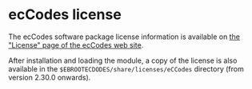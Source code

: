 # ecCodes license

The ecCodes software package license information is available on
[the "License" page of the ecCodes web site](https://confluence.ecmwf.int/display/ECC/License).

After installation and loading the module, a copy of the license is also available in the
`$EBROOTECDODES/share/licenses/eCCodes` directory (from version 2.30.0 onwards).
